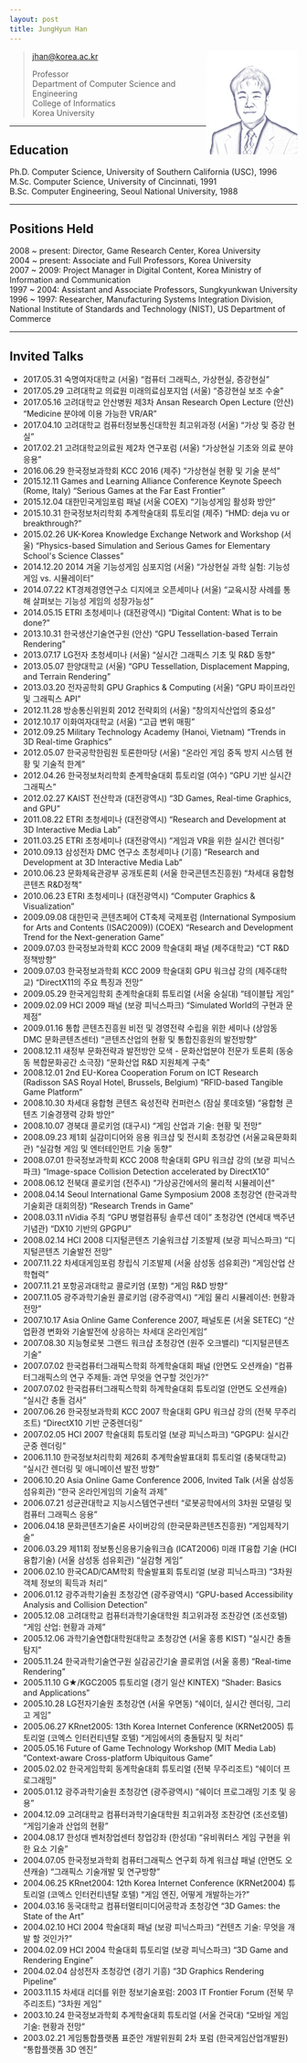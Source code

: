 ```yaml
---
layout: post
title: JungHyun Han
---
```


<img src="images/jhan.jpg" width="160" align="right">

> jhan@korea.ac.kr  
>
> Professor  
> Department of Computer Science and Engineering  
> College of Informatics  
> Korea University

---
## Education
Ph.D. Computer Science, University of Southern California (USC), 1996  
M.Sc. Computer Science, University of Cincinnati, 1991  
B.Sc. Computer Engineering, Seoul National University, 1988  

---
## Positions Held
2008 ~ present: Director, Game Research Center, Korea University  
2004 ~ present: Associate and Full Professors, Korea University  
2007 ~ 2009: Project Manager in Digital Content, Korea Ministry of Information and Communication  
1997 ~ 2004: Assistant and Associate Professors, Sungkyunkwan University  
1996 ~ 1997: Researcher, Manufacturing Systems Integration Division, National Institute of Standards and Technology (NIST), US Department of Commerce  

---
## Invited Talks
* 2017.05.31 숙명여자대학교 (서울) “컴퓨터 그래픽스, 가상현실, 증강현실”
* 2017.05.29 고려대학교 의료원 미래의료심포지엄 (서울) “증강현실 보조 수술”
* 2017.05.16 고려대학교 안산병원 제3차 Ansan Research Open Lecture (안산) “Medicine 분야에 이용 가능한 VR/AR”
* 2017.04.10 고려대학교 컴퓨터정보통신대학원 최고위과정 (서울) “가상 및 증강 현실”
* 2017.02.21 고려대학교의료원 제2차 연구포럼 (서울) “가상현실 기초와 의료 분야 응용”
* 2016.06.29 한국정보과학회 KCC 2016 (제주) “가상현실 현황 및 기술 분석”
* 2015.12.11 Games and Learning Alliance Conference Keynote Speech (Rome, Italy) “Serious Games at the Far East Frontier”
* 2015.12.04 대한민국게임포럼 패널 (서울 COEX) “기능성게임 활성화 방안”
* 2015.10.31 한국정보처리학회 추계학술대회 튜토리얼 (제주) “HMD: deja vu or breakthrough?”
* 2015.02.26 UK-Korea Knowledge Exchange Network and Workshop (서울) “Physics-based Simulation and Serious Games for Elementary School's Science Classes”
* 2014.12.20 2014 겨울 기능성게임 심포지엄 (서울) “가상현실 과학 실험: 기능성 게임 vs. 시뮬레이터”
* 2014.07.22 KT경제경영연구소 디지에코 오픈세미나 (서울) “교육시장 사례를 통해 살펴보는 기능성 게임의 성장가능성”
* 2014.05.15 ETRI 초청세미나 (대전광역시) “Digital Content: What is to be done?”
* 2013.10.31 한국생산기술연구원 (안산) “GPU Tessellation-based Terrain Rendering”
* 2013.07.17 LG전자 초청세미나 (서울) “실시간 그래픽스 기초 및 R&D 동향”
* 2013.05.07 한양대학교 (서울) “GPU Tessellation, Displacement Mapping, and Terrain Rendering”
* 2013.03.20 전자공학회 GPU Graphics & Computing (서울) “GPU 파이프라인 및 그래픽스 API”
* 2012.11.28 방송통신위원회 2012 전략회의 (서울) “창의지식산업의 중요성”
* 2012.10.17 이화여자대학교 (서울) “고급 변위 매핑”
* 2012.09.25 Military Technology Academy (Hanoi, Vietnam) “Trends in 3D Real-time Graphics”
* 2012.05.07 한국공학한림원 토론한마당 (서울) “온라인 게임 중독 방지 시스템 현황 및 기술적 한계”
* 2012.04.26 한국정보처리학회 춘계학술대회 튜토리얼 (여수) “GPU 기반 실시간 그래픽스”
* 2012.02.27 KAIST 전산학과 (대전광역시) “3D Games, Real-time Graphics, and GPU”
* 2011.08.22 ETRI 초청세미나 (대전광역시) “Research and Development at 3D Interactive Media Lab”
* 2011.03.25 ETRI 초청세미나 (대전광역시) “게임과 VR을 위한 실시간 렌더링”
* 2010.09.13 삼성전자 DMC 연구소 초청세미나 (기흥) “Research and Development at 3D Interactive Media Lab”
* 2010.06.23 문화체육관광부 공개토론회 (서울 한국콘텐츠진흥원) “차세대 융합형콘텐츠 R&D정책”
* 2010.06.23 ETRI 초청세미나 (대전광역시) “Computer Graphics & Visualization”
* 2009.09.08 대한민국 콘텐츠페어 CT축제 국제포럼 (International Symposium for Arts and Contents (ISAC2009)) (COEX) “Research and Development Trend for the Next-generation Game”
* 2009.07.03 한국정보과학회 KCC 2009 학술대회 패널 (제주대학교) “CT R&D 정책방향”
* 2009.07.03 한국정보과학회 KCC 2009 학술대회 GPU 워크샵 강의 (제주대학교) “DirectX11의 주요 특징과 전망”
* 2009.05.29 한국게임학회 춘계학술대회 튜토리얼 (서울 숭실대) “테이블탑 게임”
* 2009.02.09 HCI 2009 패널 (보광 피닉스파크) “Simulated World의 구현과 문제점”
* 2009.01.16 통합 콘텐츠진흥원 비전 및 경영전략 수립을 위한 세미나 (상암동 DMC 문화콘텐츠센터) “콘텐츠산업의 현황 및 통합진흥원의 발전방향”
* 2008.12.11 새정부 문화전략과 발전방안 모색 - 문화산업분야 전문가 토론회 (동숭동 복합문화공간 소극장) “문화산업 R&D 지원체계 구축”
* 2008.12.01 2nd EU-Korea Cooperation Forum on ICT Research (Radisson SAS Royal Hotel, Brussels, Belgium) “RFID-based Tangible Game Platform”
* 2008.10.30 차세대 융합형 콘텐츠 육성전략 컨퍼런스 (잠실 롯데호텔) “융합형 콘텐츠 기술경쟁력 강화 방안”
* 2008.10.07 경북대 콜로키엄 (대구시) “게임 산업과 기술: 현황 및 전망”
* 2008.09.23 제1회 실감미디어와 응용 워크샵 및 전시회 초청강연 (서울교육문화회관) “실감형 게임 및 엔터테인먼트 기술 동향”
* 2008.07.01 한국정보과학회 KCC 2008 학술대회 GPU 워크샵 강의 (보광 피닉스파크) “Image-space Collision Detection accelerated by DirectX10”
* 2008.06.12 전북대 콜로키엄 (전주시) “가상공간에서의 물리적 시뮬레이션”
* 2008.04.14 Seoul International Game Symposium 2008 초청강연 (한국과학기술회관 대회의장) “Research Trends in Game”
* 2008.03.11 nVidia 주최 “GPU 병렬컴퓨팅 솔루션 데이” 초청강연 (연세대 백주년기념관) “DX10 기반의 GPGPU”
* 2008.02.14 HCI 2008 디지털콘텐츠 기술워크샵 기조발제 (보광 피닉스파크) “디지털콘텐츠 기술발전 전망”
* 2007.11.22 차세대게임포럼 창립식 기조발제 (서울 삼성동 섬유회관) “게임산업 산학협력”
* 2007.11.21 포항공과대학교 콜로키엄 (포항) “게임 R&D 방향”
* 2007.11.05 광주과학기술원 콜로키엄 (광주광역시) “게임 물리 시뮬레이션: 현황과 전망”
* 2007.10.17 Asia Online Game Conference 2007, 패널토론 (서울 SETEC) “산업환경 변화와 기술발전에 상응하는 차세대 온라인게임”
* 2007.08.30 지능형로봇 그랜드 워크샵 초청강연 (원주 오크밸리) “디지털콘텐츠 기술”
* 2007.07.02 한국컴퓨터그래픽스학회 하계학술대회 패널 (안면도 오션캐슬) “컴퓨터그래픽스의 연구 주제들: 과연 무엇을 연구할 것인가?”
* 2007.07.02 한국컴퓨터그래픽스학회 하계학술대회 튜토리얼 (안면도 오션캐슬) “실시간 충돌 검사”
* 2007.06.26 한국정보과학회 KCC 2007 학술대회 GPU 워크샵 강의 (전북 무주리조트) “DirectX10 기반 군중렌더링”
* 2007.02.05 HCI 2007 학술대회 튜토리얼 (보광 피닉스파크) “GPGPU: 실시간 군중 렌더링”
* 2006.11.10 한국정보처리학회 제26회 추계학술발표대회 튜토리얼 (충북대학교) “실시간 렌더링 및 애니메이션 발전 방향”
* 2006.10.20 Asia Online Game Conference 2006, Invited Talk (서울 삼성동 섬유회관) “한국 온라인게임의 기술적 과제”
* 2006.07.21 성균관대학교 지능시스템연구센터 “로봇공학에서의 3차원 모델링 및 컴퓨터 그래픽스 응용”
* 2006.04.18 문화콘텐츠기술론 사이버강의 (한국문화콘텐츠진흥원) “게임제작기술”
* 2006.03.29 제11회 정보통신응용기술워크숍 (ICAT2006) 미래 IT융합 기술 (HCI융합기술) (서울 삼성동 섬유회관) “실감형 게임”
* 2006.02.10 한국CAD/CAM학회 학술발표회 튜토리얼 (보광 피닉스파크) “3차원 객체 정보의 획득과 처리”
* 2006.01.12 광주과학기술원 초청강연 (광주광역시) “GPU-based Accessibility Analysis and Collision Detection”
* 2005.12.08 고려대학교 컴퓨터과학기술대학원 최고위과정 조찬강연 (조선호텔) “게임 산업: 현황과 과제”
* 2005.12.06 과학기술연합대학원대학교 초청강연 (서울 홍릉 KIST) “실시간 충돌 탐지”
* 2005.11.24 한국과학기술연구원 실감공간기술 콜로퀴엄 (서울 홍릉) “Real-time Rendering”
* 2005.11.10 G★/KGC2005 튜토리얼 (경기 일산 KINTEX) “Shader: Basics and Applications”
* 2005.10.28 LG전자기술원 초청강연 (서울 우면동) “쉐이더, 실시간 렌더링, 그리고 게임”
* 2005.06.27 KRnet2005: 13th Korea Internet Conference (KRNet2005) 튜토리얼 (코엑스 인터컨티넨탈 호텔) “게임에서의 충돌탐지 및 처리”
* 2005.05.16 Future of Game Technology Workshop (MIT Media Lab) “Context-aware Cross-platform Ubiquitous Game”
* 2005.02.02 한국게임학회 동계학술대회 튜토리얼 (전북 무주리조트) “쉐이더 프로그래밍”
* 2005.01.12 광주과학기술원 초청강연 (광주광역시) “쉐이더 프로그래밍 기초 및 응용”
* 2004.12.09 고려대학교 컴퓨터과학기술대학원 최고위과정 조찬강연 (조선호텔) “게임기술과 산업의 현황”
* 2004.08.17 한성대 벤처창업센터 창업강좌 (한성대) “유비쿼터스 게임 구현을 위한 요소 기술”
* 2004.07.05 한국정보과학회 컴퓨터그래픽스 연구회 하계 워크샵 패널 (안면도 오션캐슬) “그래픽스 기술개발 및 연구방향”
* 2004.06.25 KRnet2004: 12th Korea Internet Conference (KRNet2004) 튜토리얼 (코엑스 인터컨티넨탈 호텔) “게임 엔진, 어떻게 개발하는가?”
* 2004.03.16 동국대학교 컴퓨터멀티미디어공학과 초청강연 “3D Games: the State of the Art”
* 2004.02.10 HCI 2004 학술대회 패널 (보광 피닉스파크) “컨텐츠 기술: 무엇을 개발 할 것인가?”
* 2004.02.09 HCI 2004 학술대회 튜토리얼 (보광 피닉스파크) “3D Game and Rendering Engine”
* 2004.02.04 삼성전자 초청강연 (경기 기흥) “3D Graphics Rendering Pipeline”
* 2003.11.15 차세대 리더를 위한 정보기술포럼: 2003 IT Frontier Forum (전북 무주리조트) “3차원 게임”
* 2003.10.24 한국정보과학회 추계학술대회 튜토리얼 (서울 건국대) “모바일 게임 기술: 현황과 전망”
* 2003.02.21 게임통합플랫폼 표준안 개발위원회 2차 포럼 (한국게임산업개발원) “통합플랫폼 3D 엔진”